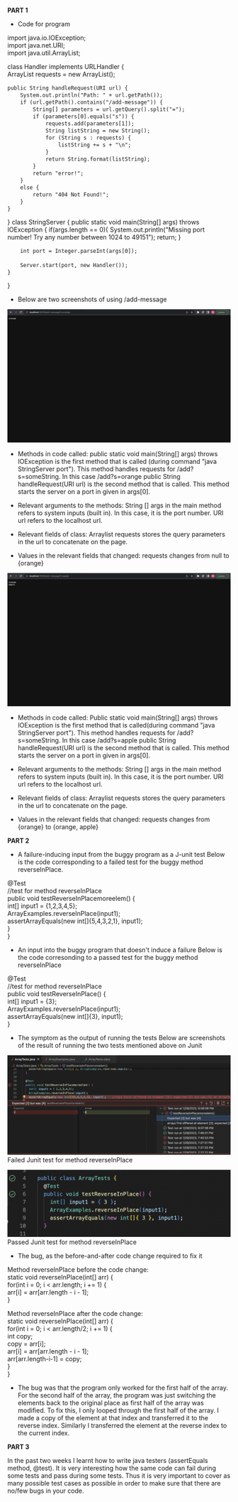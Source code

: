 **PART 1**

* Code for program <br>

import java.io.IOException; <br>
import java.net.URI; <br>
import java.util.ArrayList; <br>

class Handler implements URLHandler { <br>
    ArrayList<String> requests = new ArrayList<String>(); <br>

    public String handleRequest(URI url) {
        System.out.println("Path: " + url.getPath());
        if (url.getPath().contains("/add-message")) {
            String[] parameters = url.getQuery().split("=");
            if (parameters[0].equals("s")) {
                requests.add(parameters[1]);
                String listString = new String();
                for (String s : requests) {
                    listString += s + "\n";
                }
                return String.format(listString);
            }
            return "error!"; 
        }
        else {
            return "404 Not Found!";
        }
    }
}
class StringServer {
    public static void main(String[] args) throws IOException {
        if(args.length == 0){
            System.out.println("Missing port number! Try any number between 1024 to 49151");
            return;
        }

        int port = Integer.parseInt(args[0]);

        Server.start(port, new Handler());
    }
}
	
* Below are two screenshots of using /add-message

![Image](orange.png)
	
* Methods in code called: 
public static void main(String[] args) throws IOException is the first method that is called (during command "java StringServer port"). This method handles requests for /add?s=someString. In this case /add?s=orange
public String handleRequest(URI url) is the second method that is called. This method starts the server on a port in given in args[0].
	
* Relevant arguments to the methods: 
String [] args in the main method refers to system inputs (built in). In this case, it is the port number.
URI url refers to the localhost url. 

* Relevant fields of class:
Arraylist requests stores the query parameters in the url to concatenate on the page.
	
* Values in the relevant fields that changed:
requests changes from null to {orange}
	
![Image](orange_apple.png)

* Methods in code called: 
Public static void main(String[] args) throws IOException is the first method that is called(during command "java StringServer port"). This method handles requests for /add?s=someString. In this case /add?s=apple
public String handleRequest(URI url) is the second method that is called. This method starts the server on a port in given in args[0].
	
* Relevant arguments to the methods: 
String [] args in the main method refers to system inputs (built in). In this case, it is the port number. 
URI url refers to the localhost url.

* Relevant fields of class:
Arraylist requests stores the query parameters in the url to concatenate on the page.
	
* Values in the relevant fields that changed:
requests changes from {orange} to {orange, apple}
	

**PART 2**

* A failure-inducing input from the buggy program as a J-unit test
Below is the code corresponding to a failed test for the buggy method reverseInPlace. 

@Test <br>
  //test for method reverseInPlace <br>
	public void testReverseInPlacemoreelem() { <br>
    int[] input1 = {1,2,3,4,5}; <br>
    ArrayExamples.reverseInPlace(input1); <br>
    assertArrayEquals(new int[]{5,4,3,2,1}, input1); <br>
	} <br>
} <br>
  
* An input into the buggy program that doesn't induce a failure 
Below is the code corresonding to a passed test for the buggy method reverseInPlace

@Test <br>
  //test for method reverseInPlace <br>
	public void testReverseInPlace() { <br>
    int[] input1 = {3}; <br>
    ArrayExamples.reverseInPlace(input1);<br>
    assertArrayEquals(new int[]{3}, input1);<br>
	}<br>
  
* The symptom as the output of running the tests
Below are screenshots of the result of running the two tests mentioned above on Junit 

![Image](failed_test.png)
Failed Junit test for method reverseInPlace

![Image](passed_test.png)
Passed Junit test for method reverseInPlace

* The bug, as the before-and-after code change required to fix it

Method reverseInPlace before the code change:<br>
static void reverseInPlace(int[] arr) {<br>
    for(int i = 0; i < arr.length; i += 1) {<br>
      arr[i] = arr[arr.length - i - 1];<br>
    }<br>

Method reverseInPlace after the code change:<br>
  static void reverseInPlace(int[] arr) {<br>
    for(int i = 0; i < arr.length/2; i += 1) {<br>
      int copy; <br>
      copy = arr[i]; <br>
      arr[i] = arr[arr.length - i - 1];<br>
      arr[arr.length-i-1] = copy;<br>
    }<br>
  }<br>

* The bug was that the program only worked for the first half of the array. For the second half of the array, the program was just switching the elements back to the original place as first half of the array was modified. 
To fix this, I only looped through the first half of the array. I made a copy of the element at that index and transferred it to the reverse index. Similarly I transferred the element at the reverse index to the current index. 
	

**PART 3**
	
In the past two weeks I learnt how to write java testers (assertEquals method, @test). It is very interesting how the same code can fail during some tests and pass during some tests. Thus it is very important to cover as many possible test cases as possible in order to make sure that there are no/few bugs in your code. 

